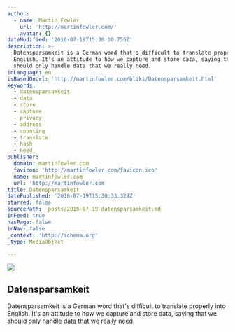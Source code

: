 ```yaml
---
author:
  - name: Martin Fowler
    url: 'http://martinfowler.com/'
    avatar: {}
dateModified: '2016-07-19T15:30:30.756Z'
description: >-
  Datensparsamkeit is a German word that's difficult to translate properly into
  English. It's an attitude to how we capture and store data, saying that we
  should only handle data that we really need.
inLanguage: en
isBasedOnUrl: 'http://martinfowler.com/bliki/Datensparsamkeit.html'
keywords:
  - datensparsamkeit
  - data
  - store
  - capture
  - privacy
  - address
  - counting
  - translate
  - hash
  - need
publisher:
  domain: martinfowler.com
  favicon: 'http://martinfowler.com/favicon.ico'
  name: martinfowler.com
  url: 'http://martinfowler.com'
title: Datensparsamkeit
datePublished: '2016-07-19T15:30:33.329Z'
starred: false
sourcePath: _posts/2016-07-19-datensparsamkeit.md
inFeed: true
hasPage: false
inNav: false
_context: 'http://schema.org'
_type: MediaObject

---
```

<article style=""><img src="https://imgflo.herokuapp.com/graph/vahj1ThiexotieMo/0d53234929627f7d048c341bdc5e9af0/croprotate.png?cropheight=265&amp;cropwidth=491&amp;degrees=0&amp;input=http%3A%2F%2Fmartinfowler.com%2Fbliki%2Fimages%2Fdatensparsamkeit%2Fsketch.png&amp;x=11&amp;y=0" /><h1>Datensparsamkeit</h1><p>Datensparsamkeit is a German word that's difficult to translate properly into English. It's an attitude to how we capture and store data, saying that we should only handle data that we really need.</p></article>